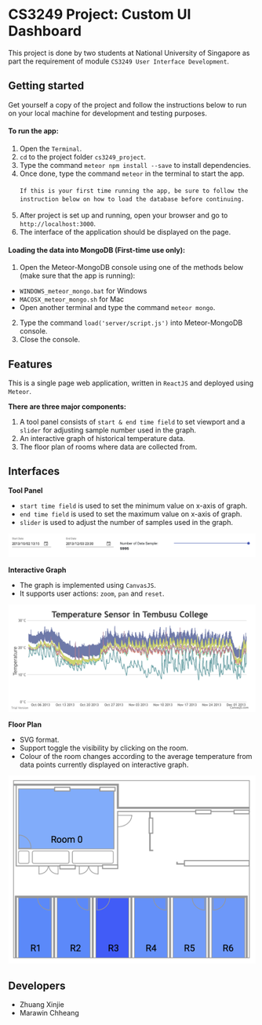 # CS3249 Project: Custom UI Dashboard

This project is done by two students at National 
University of Singapore as part the requirement of module `CS3249 User Interface Development`.

## Getting started

Get yourself a copy of the project and follow the instructions below to run on your local machine for development 
and testing purposes.

#### To run the app:
1. Open the `Terminal`.
2. `cd` to the project folder `cs3249_project`.
3. Type the command `meteor npm install --save` to install dependencies.
4. Once done, type the command `meteor` in the terminal to start the app.<br/><br/>
`If this is your first time running the app, be sure to follow the instruction below on how to load the database before continuing.`<br/><br/>
5. After project is set up and running, open your browser and go to `http://localhost:3000`.
6. The interface of the application should be displayed on the page.

#### Loading the data into MongoDB (First-time use only):
1. Open the Meteor-MongoDB console using one of the methods below (make sure that the app is running):
* `WINDOWS_meteor_mongo.bat` for Windows 
* `MACOSX_meteor_mongo.sh` for Mac
* Open another terminal and type the command `meteor mongo`.
2. Type the command `load('server/script.js')` into Meteor-MongoDB console.
3. Close the console.


## Features
This is a single page web application, written in `ReactJS` and deployed using `Meteor`. 

**There are three major components:** 
1. A tool panel consists of `start & end time field` to set viewport and a `slider` for adjusting sample number used in the graph.
2. An interactive graph of historical temperature data.
3. The floor plan of rooms where data are collected from.


## Interfaces
**Tool Panel**

* `start time field` is used to set the minimum value on x-axis of graph.
* `end time field` is used to set the maximum value on x-axis of graph.
* `slider` is used to adjust the number of samples used in the graph.

![Tool Panel](/imports/img/tools.png)


**Interactive Graph**

* The graph is implemented using `CanvasJS`.
* It supports user actions: `zoom`, `pan` and `reset`.

![Interactive Graph](/imports/img/graph.png)


**Floor Plan**

* SVG format.
* Support toggle the visibility by clicking on the room.
* Colour of the room changes according to the average temperature 
from data points currently displayed on interactive graph.

![Floor Plan](/imports/img/floor_plan.png)


## Developers

* Zhuang Xinjie 
* Marawin Chheang


